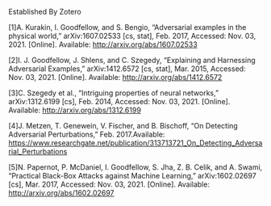 Established By Zotero

[1]A. Kurakin, I. Goodfellow, and S. Bengio, “Adversarial examples in the physical world,” arXiv:1607.02533 [cs, stat], Feb. 2017, Accessed: Nov. 03, 2021. [Online]. Available: http://arxiv.org/abs/1607.02533

[2]I. J. Goodfellow, J. Shlens, and C. Szegedy, “Explaining and Harnessing Adversarial Examples,” arXiv:1412.6572 [cs, stat], Mar. 2015, Accessed: Nov. 03, 2021. [Online]. Available: http://arxiv.org/abs/1412.6572

[3]C. Szegedy et al., “Intriguing properties of neural networks,” arXiv:1312.6199 [cs], Feb. 2014, Accessed: Nov. 03, 2021. [Online]. Available: http://arxiv.org/abs/1312.6199

[4]J. Metzen, T. Genewein, V. Fischer, and B. Bischoff, “On Detecting Adversarial Perturbations,” Feb. 2017.Available: https://www.researchgate.net/publication/313713721_On_Detecting_Adversarial_Perturbations

[5]N. Papernot, P. McDaniel, I. Goodfellow, S. Jha, Z. B. Celik, and A. Swami, “Practical Black-Box Attacks against Machine Learning,” arXiv:1602.02697 [cs], Mar. 2017, Accessed: Nov. 03, 2021. [Online]. Available: http://arxiv.org/abs/1602.02697
